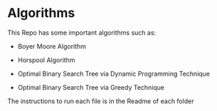 # Algorithms

This Repo has some important algorithms such as:

* Boyer Moore Algorithm

* Horspool Algorithm

* Optimal Binary Search Tree via Dynamic Programming Technique

* Optimal Binary Search Tree via Greedy Technique

The instructions to run each file is in the Readme of each folder

